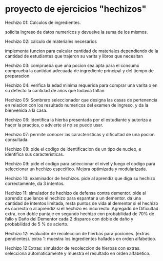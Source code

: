 # proyecto de ejercicios "hechizos"

Hechizo 01: Calculos de ingredientes.

solicita ingreso de datos numericos y devuelve la suma de los mismos.

Hechizo 02: calculo de materiales necesarios

implementa funcion para calcular cantidad de materiales dependiendo de la cantidad de estudiantes que trajeron su varita y libros que necesitan

Hechizo 03: comprueba que una pocion sea apta para el consumo
comprueba la cantidad adecuada de ingrediente principal y del tiempo de preparacion

Hechizo 04: verifica la edad minima requerida para comprar una varita o en su defecto la cantidad de años que todavia faltan

Hechizo 05: Sombrero seleccionador que designa las casas  de pertenencia en relacion con los resultado numericos del examen de ingreso, y da la bienvenida a la casa.

Hechizo 06: identifica la hierba presentada por el estudiante y autoriza a hacer la practica, o advierte si no se puede usar.

Hechizo 07: permite conocer las caracteristicas y dificultad de una pocion consultada.

Hechizo 08: pide el codigo de identificacion de un tipo de nucleo, e identifica sus caracteristicas.

Hechizo 09: pide el codigo para seleccionar el nivel y luego el codigo para seleccionar un hechizo especifico.
Mejora optimizada y modularizada.

Hechizo 10: examinador de hechizos. pide al aprendiz que diga su hechizo correctamente, da 3 intentos.

Hechizo 11: simulador de hechizo de defensa contra dementor. pide al aprendiz que lance el hechizo para espantar a un dementor. da una cantidad de intentos limitada, resta puntos de vida al dementor si el hechizo es correcto o al aprendiz si el hechizo es incorrecto.
Agregado de Dificultad extra, con doble puntaje en segundo hechizo con probabilidad de 70% de fallo y Daño del Dementor cada 2 disparos con doble de daño y probabilidad de 5 % de acierto.

Hechizo 12: evaluador de recoleccion de hierbas para pociones.
(extras pendientes). extra 1: muestra los ingredientes hallados en orden alfabetico.

Hechizo 12 Extras: simulador de recoleccion de hierbas con extras. selecciona automaticamente y muestra el resultado en orden alfabetico.
